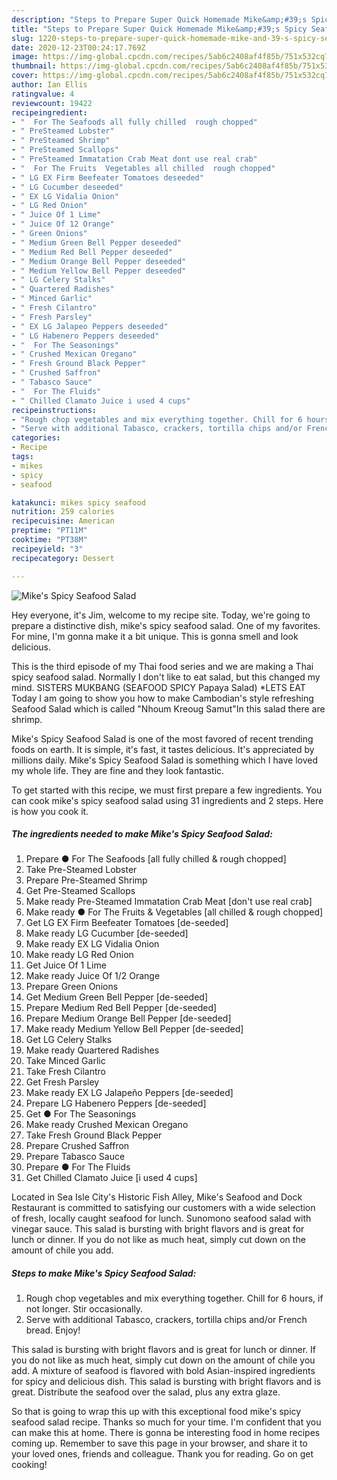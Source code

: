 ```yaml
---
description: "Steps to Prepare Super Quick Homemade Mike&amp;#39;s Spicy Seafood Salad"
title: "Steps to Prepare Super Quick Homemade Mike&amp;#39;s Spicy Seafood Salad"
slug: 1220-steps-to-prepare-super-quick-homemade-mike-and-39-s-spicy-seafood-salad
date: 2020-12-23T00:24:17.769Z
image: https://img-global.cpcdn.com/recipes/5ab6c2408af4f85b/751x532cq70/mikes-spicy-seafood-salad-recipe-main-photo.jpg
thumbnail: https://img-global.cpcdn.com/recipes/5ab6c2408af4f85b/751x532cq70/mikes-spicy-seafood-salad-recipe-main-photo.jpg
cover: https://img-global.cpcdn.com/recipes/5ab6c2408af4f85b/751x532cq70/mikes-spicy-seafood-salad-recipe-main-photo.jpg
author: Ian Ellis
ratingvalue: 4
reviewcount: 19422
recipeingredient:
- "  For The Seafoods all fully chilled  rough chopped"
- " PreSteamed Lobster"
- " PreSteamed Shrimp"
- " PreSteamed Scallops"
- " PreSteamed Immatation Crab Meat dont use real crab"
- "  For The Fruits  Vegetables all chilled  rough chopped"
- " LG EX Firm Beefeater Tomatoes deseeded"
- " LG Cucumber deseeded"
- " EX LG Vidalia Onion"
- " LG Red Onion"
- " Juice Of 1 Lime"
- " Juice Of 12 Orange"
- " Green Onions"
- " Medium Green Bell Pepper deseeded"
- " Medium Red Bell Pepper deseeded"
- " Medium Orange Bell Pepper deseeded"
- " Medium Yellow Bell Pepper deseeded"
- " LG Celery Stalks"
- " Quartered Radishes"
- " Minced Garlic"
- " Fresh Cilantro"
- " Fresh Parsley"
- " EX LG Jalapeo Peppers deseeded"
- " LG Habenero Peppers deseeded"
- "  For The Seasonings"
- " Crushed Mexican Oregano"
- " Fresh Ground Black Pepper"
- " Crushed Saffron"
- " Tabasco Sauce"
- "  For The Fluids"
- " Chilled Clamato Juice i used 4 cups"
recipeinstructions:
- "Rough chop vegetables and mix everything together. Chill for 6 hours, if not longer. Stir occasionally."
- "Serve with additional Tabasco, crackers, tortilla chips and/or French bread. Enjoy!"
categories:
- Recipe
tags:
- mikes
- spicy
- seafood

katakunci: mikes spicy seafood 
nutrition: 259 calories
recipecuisine: American
preptime: "PT11M"
cooktime: "PT38M"
recipeyield: "3"
recipecategory: Dessert

---
```



![Mike&#39;s Spicy Seafood Salad](https://img-global.cpcdn.com/recipes/5ab6c2408af4f85b/751x532cq70/mikes-spicy-seafood-salad-recipe-main-photo.jpg)

Hey everyone, it's Jim, welcome to my recipe site. Today, we're going to prepare a distinctive dish, mike&#39;s spicy seafood salad. One of my favorites. For mine, I'm gonna make it a bit unique. This is gonna smell and look delicious.

This is the third episode of my Thai food series and we are making a Thai spicy seafood salad. Normally I don&#39;t like to eat salad, but this changed my mind. SISTERS MUKBANG (SEAFOOD SPICY Papaya Salad) *LETS EAT Today I am going to show you how to make Cambodian&#39;s style refreshing Seafood Salad which is called &#34;Nhoum Kreoug Samut&#34;In this salad there are shrimp.

Mike&#39;s Spicy Seafood Salad is one of the most favored of recent trending foods on earth. It is simple, it's fast, it tastes delicious. It's appreciated by millions daily. Mike&#39;s Spicy Seafood Salad is something which I have loved my whole life. They are fine and they look fantastic.


To get started with this recipe, we must first prepare a few ingredients. You can cook mike&#39;s spicy seafood salad using 31 ingredients and 2 steps. Here is how you cook it.

<!--inarticleads1-->

##### The ingredients needed to make Mike&#39;s Spicy Seafood Salad:

1. Prepare  ● For The Seafoods [all fully chilled &amp; rough chopped]
1. Take  Pre-Steamed Lobster
1. Prepare  Pre-Steamed Shrimp
1. Get  Pre-Steamed Scallops
1. Make ready  Pre-Steamed Immatation Crab Meat [don&#39;t use real crab]
1. Make ready  ● For The Fruits &amp; Vegetables [all chilled &amp; rough chopped]
1. Get  LG EX Firm Beefeater Tomatoes [de-seeded]
1. Make ready  LG Cucumber [de-seeded]
1. Make ready  EX LG Vidalia Onion
1. Make ready  LG Red Onion
1. Get  Juice Of 1 Lime
1. Make ready  Juice Of 1/2 Orange
1. Prepare  Green Onions
1. Get  Medium Green Bell Pepper [de-seeded]
1. Prepare  Medium Red Bell Pepper [de-seeded]
1. Prepare  Medium Orange Bell Pepper [de-seeded]
1. Make ready  Medium Yellow Bell Pepper [de-seeded]
1. Get  LG Celery Stalks
1. Make ready  Quartered Radishes
1. Take  Minced Garlic
1. Take  Fresh Cilantro
1. Get  Fresh Parsley
1. Make ready  EX LG Jalapeño Peppers [de-seeded]
1. Prepare  LG Habenero Peppers [de-seeded]
1. Get  ● For The Seasonings
1. Make ready  Crushed Mexican Oregano
1. Take  Fresh Ground Black Pepper
1. Prepare  Crushed Saffron
1. Prepare  Tabasco Sauce
1. Prepare  ● For The Fluids
1. Get  Chilled Clamato Juice [i used 4 cups]


Located in Sea Isle City&#39;s Historic Fish Alley, Mike&#39;s Seafood and Dock Restaurant is committed to satisfying our customers with a wide selection of fresh, locally caught seafood for lunch. Sunomono seafood salad with vinegar sauce. This salad is bursting with bright flavors and is great for lunch or dinner. If you do not like as much heat, simply cut down on the amount of chile you add. 

<!--inarticleads2-->

##### Steps to make Mike&#39;s Spicy Seafood Salad:

1. Rough chop vegetables and mix everything together. Chill for 6 hours, if not longer. Stir occasionally.
1. Serve with additional Tabasco, crackers, tortilla chips and/or French bread. Enjoy!


This salad is bursting with bright flavors and is great for lunch or dinner. If you do not like as much heat, simply cut down on the amount of chile you add. A mixture of seafood is flavored with bold Asian-inspired ingredients for spicy and delicious dish. This salad is bursting with bright flavors and is great. Distribute the seafood over the salad, plus any extra glaze. 

So that is going to wrap this up with this exceptional food mike&#39;s spicy seafood salad recipe. Thanks so much for your time. I'm confident that you can make this at home. There is gonna be interesting food in home recipes coming up. Remember to save this page in your browser, and share it to your loved ones, friends and colleague. Thank you for reading. Go on get cooking!

